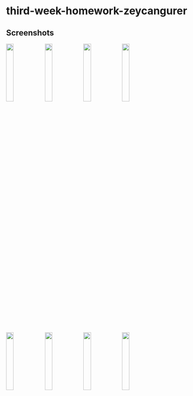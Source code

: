 # third-week-homework-zeycangurer

## Screenshots

<img src="https://user-images.githubusercontent.com/63667132/202908584-6ec7b3d7-0bbf-4471-8647-4156974b67b9.jpeg" width=20% height=20%) /> <img src="https://user-images.githubusercontent.com/63667132/202908585-c2227055-9b68-4cd7-a64e-7d2ddc5fa9f7.jpeg" width=20% height=20%) /> <img src="https://user-images.githubusercontent.com/63667132/202908586-6fdc8ea7-b312-465b-9654-c1145ba69b4e.jpeg" width=20% height=20%) /> <img src="https://user-images.githubusercontent.com/63667132/202908589-a2dad11f-aa41-47dd-9a2a-b85684c5710f.jpeg" width=20% height=20%) /> <img src="https://user-images.githubusercontent.com/63667132/202908597-c78cc840-80d5-444b-a6ef-0cb3b0f6ed65.jpeg" width=20% height=20%) /> <img src="https://user-images.githubusercontent.com/63667132/202908598-4a498bd2-f5f6-4ee1-b192-a369a6671792.jpeg" width=20% height=20%) /> <img src="https://user-images.githubusercontent.com/63667132/202908600-41090bda-54b9-4f0a-b4e9-6ed4e98703eb.jpeg" width=20% height=20%) /> <img src="https://user-images.githubusercontent.com/63667132/202908601-5092ccd9-4373-436e-82c8-2d474ec3235c.jpeg" width=20% height=20%) />
